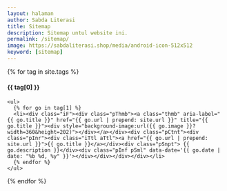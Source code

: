 ```yaml
---
layout: halaman
author: Sabda Literasi
title: Sitemap
description: Sitemap untul website ini.
permalink: /sitemap/
image: https://sabdaliterasi.shop/media/android-icon-512x512
keyword: [sitemap]
---
```

<div class="sitemaps" id="sitemaps">
  {% for tag in site.tags %}
  <div class="sMaps">
  <h4 class="sMapsT">{{ tag[0] }}</h4>
  
    <ul>
      {% for go in tag[1] %}
      <li><div class="iF"><div class="pThmb"><a class="thmb" aria-label="{{ go.title }}" href="{{ go.url | prepend: site.url }}" title="{{ go.title }}"><div style="background-image:url({{ go.image }}?width=360&height=202)"></div></a></div><div class="pCtnt"><div class="pInr"><div class="iTtl aTtl"><a href="{{ go.url | prepend: site.url }}">{{ go.title }}</a></div><div class="pSnpt"> {{ go.description }}</div><div class="pInf pSml" data-date='{{ go.date | date: "%b %d, %y" }}'></div></div></div></div></li>
      {% endfor %}
    </ul>
  </div>
  {% endfor %}
</div>
<script>
!function(e){var s=e.createElement("link");s.rel="stylesheet",s.id="sitemapCss",s.async=!0,s.href="/assets/js/plusui/css/sitemap.css";var t=e.getElementsByTagName("script")[0].parentNode.insertBefore(s,t)}(document);
</script>
